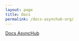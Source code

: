 ```yaml
---
layout: page
title: Docs
permalink: /docs-asynchub-org/
---
```

[Docs AsyncHub](https://docs.asynchub.org)